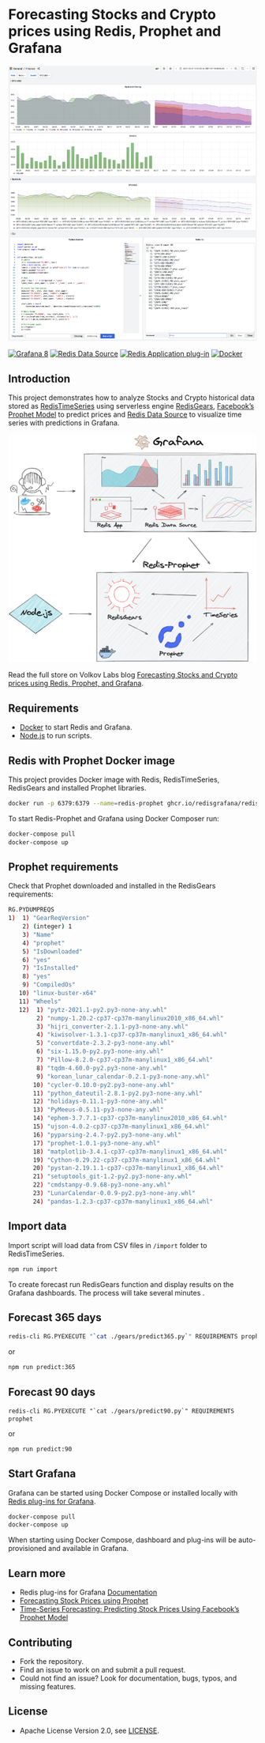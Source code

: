 # Forecasting Stocks and Crypto prices using Redis, Prophet and Grafana

![Finance](https://raw.githubusercontent.com/RedisGrafana/redis-finance-prophet/main/images/finance.png)

[![Grafana 8](https://img.shields.io/badge/Grafana-8-orange)](https://www.grafana.com)
[![Redis Data Source](https://img.shields.io/badge/dynamic/json?color=blue&label=Redis%20Data%20Source&query=%24.version&url=https%3A%2F%2Fgrafana.com%2Fapi%2Fplugins%2Fredis-datasource)](https://grafana.com/grafana/plugins/redis-datasource)
[![Redis Application plug-in](https://img.shields.io/badge/dynamic/json?color=blue&label=Redis%20Application%20plug-in&query=%24.version&url=https%3A%2F%2Fgrafana.com%2Fapi%2Fplugins%2Fredis-app)](https://grafana.com/grafana/plugins/redis-app)
[![Docker](https://github.com/RedisGrafana/redis-finance-prophet/actions/workflows/docker.yml/badge.svg)](https://github.com/RedisGrafana/redis-finance-prophet/actions/workflows/docker.yml)

## Introduction

This project demonstrates how to analyze Stocks and Crypto historical data stored as [RedisTimeSeries](https://oss.redislabs.com/redistimeseries/) using serverless engine [RedisGears](https://oss.redislabs.com/redisgears/), [Facebook’s Prophet Model](https://facebook.github.io/prophet/) to predict prices and [Redis Data Source](https://github.com/RedisGrafana/grafana-redis-datasource) to visualize time series with predictions in Grafana.

![Redis-Prophet](https://raw.githubusercontent.com/RedisGrafana/redis-finance-prophet/main/images/redis-prophet.png)

Read the full store on Volkov Labs blog [Forecasting Stocks and Crypto prices using Redis, Prophet, and Grafana](https://volkovlabs.com/forecasting-stocks-and-crypto-prices-using-redis-prophet-and-grafana-b1630638d469).

## Requirements

- [Docker](https://docker.com) to start Redis and Grafana.
- [Node.js](https://nodejs.org) to run scripts.

## Redis with Prophet Docker image

This project provides Docker image with Redis, RedisTimeSeries, RedisGears and installed Prophet libraries.

```bash
docker run -p 6379:6379 --name=redis-prophet ghcr.io/redisgrafana/redis-prophet:latest
```

To start Redis-Prophet and Grafana using Docker Composer run:

```bash
docker-compose pull
docker-compose up
```

## Prophet requirements

Check that Prophet downloaded and installed in the RedisGears requirements:

```bash
RG.PYDUMPREQS
1)  1) "GearReqVersion"
    2) (integer) 1
    3) "Name"
    4) "prophet"
    5) "IsDownloaded"
    6) "yes"
    7) "IsInstalled"
    8) "yes"
    9) "CompiledOs"
   10) "linux-buster-x64"
   11) "Wheels"
   12)  1) "pytz-2021.1-py2.py3-none-any.whl"
        2) "numpy-1.20.2-cp37-cp37m-manylinux2010_x86_64.whl"
        3) "hijri_converter-2.1.1-py3-none-any.whl"
        4) "kiwisolver-1.3.1-cp37-cp37m-manylinux1_x86_64.whl"
        5) "convertdate-2.3.2-py3-none-any.whl"
        6) "six-1.15.0-py2.py3-none-any.whl"
        7) "Pillow-8.2.0-cp37-cp37m-manylinux1_x86_64.whl"
        8) "tqdm-4.60.0-py2.py3-none-any.whl"
        9) "korean_lunar_calendar-0.2.1-py3-none-any.whl"
       10) "cycler-0.10.0-py2.py3-none-any.whl"
       11) "python_dateutil-2.8.1-py2.py3-none-any.whl"
       12) "holidays-0.11.1-py3-none-any.whl"
       13) "PyMeeus-0.5.11-py3-none-any.whl"
       14) "ephem-3.7.7.1-cp37-cp37m-manylinux2010_x86_64.whl"
       15) "ujson-4.0.2-cp37-cp37m-manylinux1_x86_64.whl"
       16) "pyparsing-2.4.7-py2.py3-none-any.whl"
       17) "prophet-1.0.1-py3-none-any.whl"
       18) "matplotlib-3.4.1-cp37-cp37m-manylinux1_x86_64.whl"
       19) "Cython-0.29.22-cp37-cp37m-manylinux1_x86_64.whl"
       20) "pystan-2.19.1.1-cp37-cp37m-manylinux1_x86_64.whl"
       21) "setuptools_git-1.2-py2.py3-none-any.whl"
       22) "cmdstanpy-0.9.68-py3-none-any.whl"
       23) "LunarCalendar-0.0.9-py2.py3-none-any.whl"
       24) "pandas-1.2.3-cp37-cp37m-manylinux1_x86_64.whl"
```

## Import data

Import script will load data from CSV files in `/import` folder to RedisTimeSeries.

```bash
npm run import
```

To create forecast run RedisGears function and display results on the Grafana dashboards. The process will take several minutes .

## Forecast 365 days

```bash
redis-cli RG.PYEXECUTE "`cat ./gears/predict365.py`" REQUIREMENTS prophet
```

or

```bash
npm run predict:365
```

## Forecast 90 days

```
redis-cli RG.PYEXECUTE "`cat ./gears/predict90.py`" REQUIREMENTS prophet
```

or

```bash
npm run predict:90
```

## Start Grafana

Grafana can be started using Docker Compose or installed locally with [Redis plug-ins for Grafana](https://redisgrafana.github.io).

```bash
docker-compose pull
docker-compose up
```

When starting using Docker Compose, dashboard and plug-ins will be auto-provisioned and available in Grafana.

## Learn more

- Redis plug-ins for Grafana [Documentation](https://redisgrafana.github.io/)
- [Forecasting Stock Prices using Prophet](https://towardsdatascience.com/forecasting-stock-prices-using-prophet-652b31fb564e)
- [Time-Series Forecasting: Predicting Stock Prices Using Facebook’s Prophet Model](https://towardsdatascience.com/time-series-forecasting-predicting-stock-prices-using-facebooks-prophet-model-9ee1657132b5)

## Contributing

- Fork the repository.
- Find an issue to work on and submit a pull request.
- Could not find an issue? Look for documentation, bugs, typos, and missing features.

## License

- Apache License Version 2.0, see [LICENSE](https://github.com/RedisGrafana/redis-finance-prophet/blob/main/LICENSE).
